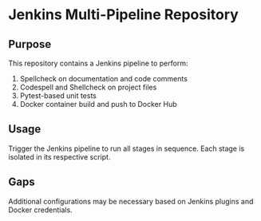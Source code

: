 # Jenkins Multi-Pipeline Repository

## Purpose
This repository contains a Jenkins pipeline to perform:
1. Spellcheck on documentation and code comments
2. Codespell and Shellcheck on project files
3. Pytest-based unit tests
4. Docker container build and push to Docker Hub

## Usage
Trigger the Jenkins pipeline to run all stages in sequence. Each stage is isolated in its respective script.

## Gaps
Additional configurations may be necessary based on Jenkins plugins and Docker credentials.
